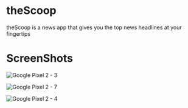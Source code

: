 # theScoop
theScoop is a news app that gives you the top news headlines at your fingertips

# ScreenShots

![Google Pixel 2 - 3](https://user-images.githubusercontent.com/62125235/84615032-55cd7d80-aeb7-11ea-9e69-bd04fd30b9f6.png)

![Google Pixel 2 - 7](https://user-images.githubusercontent.com/62125235/84615127-9d540980-aeb7-11ea-8ba6-bf36ef9c4b7d.png)

![Google Pixel 2 - 4](https://user-images.githubusercontent.com/62125235/84615114-8dd4c080-aeb7-11ea-806d-765b84e12e85.png)



